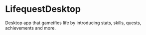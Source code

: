 # LifequestDesktop

Desktop app that gameifies life by introducing stats, skills, quests, achievements and more.
